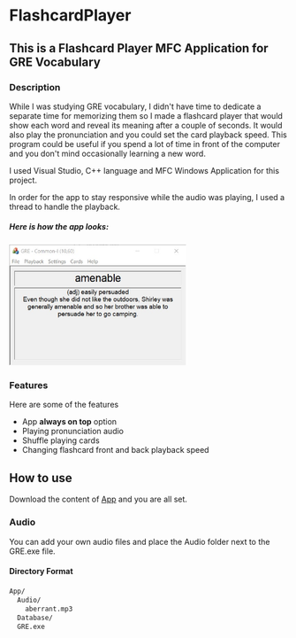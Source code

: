 # FlashcardPlayer

## This is a Flashcard Player MFC Application for GRE Vocabulary

### Description

While I was studying GRE vocabulary, I didn't have time to dedicate a separate time for memorizing them so I made a flashcard player that would show each word and reveal its meaning after a couple of seconds. It would also play the pronunciation and you could set the card playback speed. This program could be useful if you spend a lot of time in front of the computer and you don't mind occasionally learning a new word.

I used Visual Studio, C++ language and MFC Windows Application for this project.

In order for the app to stay responsive while the audio was playing, I used a thread to handle the playback.

##### Here is how the app looks:

<img alt="GRE-App-Interface" src="GRE-App-Interface.jpg" width="320px"></img>

### Features

Here are some of the features

- App **always on top** option
- Playing pronunciation audio
- Shuffle playing cards
- Changing flashcard front and back playback speed

## How to use

Download the content of [App](App) and you are all set.

### Audio

You can add your own audio files and place the Audio folder next to the GRE.exe file.

#### Directory Format

```
App/
  Audio/
    aberrant.mp3
  Database/
  GRE.exe
```
